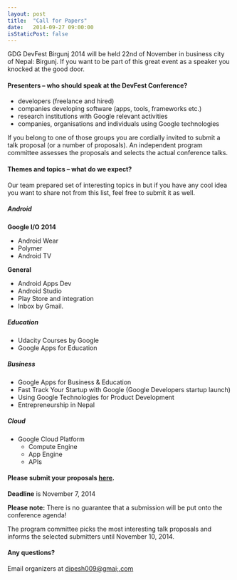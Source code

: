 ```yaml
---
layout: post
title:  "Call for Papers"
date:   2014-09-27 09:00:00
isStaticPost: false
---
```

GDG DevFest Birgunj 2014 will be held 22nd of November in business city of Nepal: Birgunj. If you want to be part of this great event as a speaker you knocked at the good door.

#### Presenters – who should speak at the DevFest Conference?

* developers (freelance and hired)
* companies developing software (apps, tools, frameworks etc.)
* research institutions with Google relevant activities
* companies, organisations and individuals using Google technologies

If you belong to one of those groups you are cordially invited to submit a talk proposal (or a number of proposals). An independent program committee assesses the proposals and selects the actual conference talks.<br/>

#### Themes and topics – what do we expect?
Our team prepared set of interesting topics in but if you have any cool idea you want to share not from this list, feel free to submit it as well.

##### Android

__Google I/O 2014__

* Android Wear
* Polymer
* Android TV

__General__

* Android Apps Dev
* Android Studio
* Play Store and integration
* Inbox by Gmail.

##### Education

* Udacity Courses by Google
* Google Apps for Education

##### Business

* Google Apps for Business & Education
* Fast Track Your Startup with Google (Google Developers startup launch)
* Using Google Technologies for Product Development
* Entrepreneurship in Nepal


##### Cloud

* Google Cloud Platform
  * Compute Engine
  * App Engine
  * APIs


#### Please submit your proposals [here](http://goo.gl/TJFDv6).
__Deadline__ is November 7, 2014

__Please note:__ There is no guarantee that a submission will be put onto the conference agenda!<br/>

The program committee picks the most interesting talk proposals and informs the selected submitters until November 10, 2014.<br/>

#### Any questions? 
Email organizers at [dipesh009@gmai;.com](mailto:dipesh009@gmail.com)
